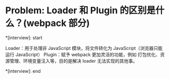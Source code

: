 # Problem: Loader 和 Plugin 的区别是什么？(webpack 部分)

\*[interview]: start

Loader：用于处理非 JavaScript 模块，将文件转化为 JavaScript（浏览器只能运行 JavaScript）
Plugin：赋予 webpack 更加灵活的功能，例如 打包优化、资源管理、环境变量注入等，目的是解决 loader 无法实现的其他事。

\*[interview]: end
